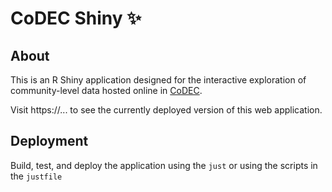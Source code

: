 # CoDEC Shiny ✨

## About

This is an R Shiny application designed for the interactive exploration of community-level data hosted online in [CoDEC](https://geomarker.io/codec).

Visit https://... to see the currently deployed version of this web application.

## Deployment

Build, test, and deploy the application using the `just` or using the scripts in the `justfile`
